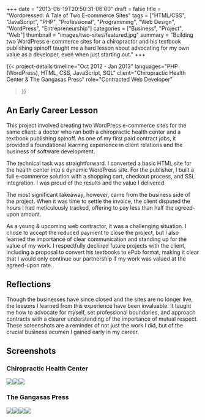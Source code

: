 +++
date = "2013-06-19T20:50:31-06:00"
draft = false
title = "Wordpressed: A Tale of Two E-commerce Sites"
tags = ["HTML/CSS", "JavaScript", "PHP", "Professional", "Programming", "Web Design", "WordPress", "Entrepreneurship"]
categories = ["Business", "Project", "Web"]
thumbnail = "images/two-sites/featured.jpg"
summary = "Building two WordPress e-commerce sites for a chiropractor and his textbook publishing spinoff taught me a hard lesson about advocating for my own value as a developer, even when just starting out."
+++

{{< project-details
  timeline="Oct 2012 - Jan 2013"
  languages="PHP (WordPress), HTML, CSS, JavaScript, SQL"
  client="Chiropractic Health Center & The Gangasas Press"
  role="Contracted Web Developer"
>}}

## An Early Career Lesson

This project involved creating two WordPress e-commerce sites for the same client: a doctor who ran both a chiropractic health center and a textbook publishing spinoff. As one of my first paid contract jobs, it provided a foundational learning experience in client relations and the business of software development.

The technical task was straightforward. I converted a basic HTML site for the health center into a dynamic WordPress site. For the publisher, I built a full e-commerce solution with a shopping cart, checkout process, and SSL integration. I was proud of the results and the value I delivered.

The most significant takeaway, however, came from the business side of the project. When it was time to settle the invoice, the client disputed the hours I had meticulously tracked, offering to pay less than half the agreed-upon amount.

As a young & upcoming web contractor, it was a challenging situation. I chose to accept the reduced payment to close the project, but I also learned the importance of clear communication and standing up for the value of my work. I respectfully declined future projects with the client, including a proposal to convert his textbooks to ePub format, making it clear that I would only continue our partnership if my work was valued at the agreed-upon rate.

## Reflections

Though the businesses have since closed and the sites are no longer live, the lessons I learned from this experience have been invaluable. It taught me how to advocate for myself, set professional boundaries, and approach contracts with a clearer understanding of the importance of mutual respect. These screenshots are a reminder of not just the work I did, but of the crucial business acumen I gained early in my career.

## Screenshots

### Chiropractic Health Center
[![](../../images/chiropractic-center/homepage.png)](../../images/chiropractic-center/homepage.png)[![](../../images/chiropractic-center/contact.png)](../../images/chiropractic-center/contact.png)[![](../../images/chiropractic-center/search.png)](../../images/chiropractic-center/search.png)

### The Gangasas Press
[![](../../images/gangasas-press/homepage.png)](../../images/gangasas-press/homepage.png)[![](../../images/gangasas-press/cart.png)](../../images/gangasas-press/cart.png)[![](../../images/gangasas-press/checkout.png)](../../images/gangasas-press/checkout.png)[![](../../images/gangasa-press/product.png)](../../images/gangasas-press/product.png)
